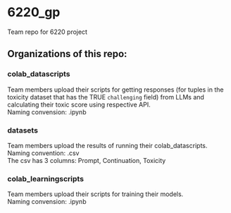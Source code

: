 # 6220_gp
Team repo for 6220 project
## Organizations of this repo:
### colab_datascripts ### 
Team members upload their scripts for getting responses (for tuples in the toxicity dataset that has the TRUE `challenging` field) from LLMs and calculating their toxic score using respective API.\
Naming convension: <LLMModelName>.ipynb
### datasets ### 
Team members upload the results of running their colab_datascripts. \
Naming convention: <LLMModelName>.csv \
The csv has 3 columns: Prompt, Continuation, Toxicity
### colab_learningscripts ### 
Team members upload their scripts for training their models. \
Naming convension: <TeamMemberName>.ipynb